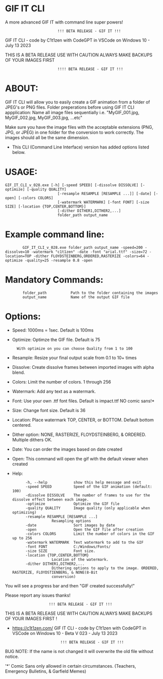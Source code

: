 
# GIF IT CLI
 A more advanced GIF IT with command line super powers!

                            !!! BETA RELEASE - GIF IT !!!

GIF IT CLI - code by C1t1zen with CodeGPT in VSCode on Windows 10 - July 13 2023

THIS IS A BETA RELEASE USE WITH CAUTION ALWAYS MAKE BACKUPS OF YOUR IMAGES FIRST 

                            !!!! BETA RELEASE - GIF IT !!!	

# ABOUT: 

GIF IT CLI will allow you to easily create a GIF animation from a folder of JPEG's or PNG files.
Folder preperations before using GIF IT CLI appplication:
Name all image files sequentially i.e. "MyGIF_001.jpg, MyGIF_002.jpg, MyGIF_003.jpg, ...etc" 

Make sure you have the image files with the acceptable extensions (PNG, JPG, or JPEG) in one folder for the conversion to work correctly. 
The images should all be the same dimension.

- This CLI (Command Line Interface) version has added options listed below.

                                              
# USAGE:

    GIF_IT_CLI_v_028.exe [-h] [-speed SPEED] [-dissolve DISSOLVE] [-optimize] [-quality QUALITY]
                            [-resample RESAMPLE [RESAMPLE ...]] [-date] [-open] [-colors COLORS]
                            [-watermark WATERMARK] [-font FONT] [-size SIZE] [-location {TOP,CENTER,BOTTOM}]
                            [-dither DITHER1,DITHER2,...]
                            folder_path output_name
                      

# Example command line:

            GIF_IT_CLI_v_028.exe folder_path output_name -speed=200 -dissolve=10 -watermark "c1t1zen" -date -font "arial.ttf" -size=72 -location=TOP -dither FLOYDSTEINBERG,ORDERED,RASTERIZE -colors=64 -optimize -quality=25 -resample 0.8 -open

# Mandatory Commands:

            folder_path           Path to the folder containing the images
            output_name           Name of the output GIF file

# Options:

- Speed: 1000ms = 1sec. Default is 100ms
- Optimize: Optimze the GIF file.  Default is 75

        With optimize on you can choose Quality from 1 to 100

- Resample: Resize your final output scale from 0.1 to 10+ times
- Dissolve: Create dissolve frames between imported images with alpha blend.
- Colors: Limit the number of colors. 1 through 256
- Watermark: Add any text as a watermark. 
- Font: Use your own .ttf font files. Default is impact.ttf NO comic sans!*
- Size: Change font size. Default is 36
- Location: Place watermark TOP, CENTER, or BOTTOM. Default bottom centered.
- Dither option: NONE, RASTERIZE, FLOYDSTEINBERG, & ORDERED. Multiple dithers OK.
- Date: You can order the images based on date created 
- Open: This command will open the gif with the default viewer when created
- Help: 

            -h, --help            show this help message and exit
			-speed SPEED          Speed of the GIF animation (default: 100)		
			-dissolve DISSOLVE    The number of frames to use for the dissolve effect between each image.
			-optimize             Optimize the GIF file
			-quality QUALITY      Image quality (only applicable when optimizing)
			-resample RESAMPLE [RESAMPLE ...]
                        Resampling options
			-date                 Sort images by date
			-open                 Open the GIF file after creation
			-colors COLORS        Limit the number of colors in the GIF up to 256
			-watermark WATERMARK  Text watermark to add to the GIF
			-font FONT            C:/Windows/Fonts/
			-size SIZE            Font size.
			-location {TOP,CENTER,BOTTOM}
                        Location of the watermark.
            -dither DITHER1,DITHER2,...
                        Dithering options to apply to the image. ORDERED, RASTERIZE, FLOYDSTIENBERG, & NONE(8-Bit
                        conversion)

You will see a progress bar and then "GIF created successfully!"

Please report any issues thanks!

                        !!! BETA RELEASE - GIF IT !!!

THIS IS A BETA RELEASE USE WITH CAUTION ALWAYS MAKE BACKUPS OF YOUR IMAGES FIRST !
- https://c1t1zen.com/
GIF IT CLI - code by C1t1zen with CodeGPT in VSCode on Windows 10 - Beta V 023 - July 13 2023

                            !!! BETA RELEASE - GIF IT !!!

BUG NOTE: If the name is not changed it will overwrite the old file without notice.

'*' Comic Sans only allowed in certain circumstances. (Teachers, Emergency Bulletins, & Garfield Memes)


